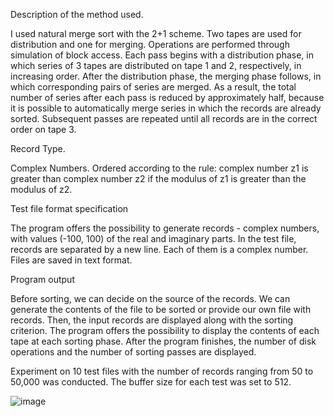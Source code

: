 Description of the method used.

I used natural merge sort with the 2+1 scheme. Two tapes are used for distribution and one for merging. Operations are performed through simulation of block access.
Each pass begins with a distribution phase, in which series of 3 tapes are distributed on tape 1 and 2, respectively, in increasing order.
After the distribution phase, the merging phase follows, in which corresponding pairs of series are merged. As a result, the total number of series after each pass is reduced by approximately half, because it is possible to automatically merge series in which the records are already sorted.
Subsequent passes are repeated until all records are in the correct order on tape 3.

Record Type.

Complex Numbers.
Ordered according to the rule: complex number z1 is greater than complex number z2 if the modulus of z1 is greater than the modulus of z2.

Test file format specification

The program offers the possibility to generate records - complex numbers, with values (-100, 100) of the real and imaginary parts.
In the test file, records are separated by a new line. Each of them is a complex number.
Files are saved in text format.

Program output

Before sorting, we can decide on the source of the records. We can generate the contents of the file to be sorted or provide our own file with records.
Then, the input records are displayed along with the sorting criterion.
The program offers the possibility to display the contents of each tape at each sorting phase.
After the program finishes, the number of disk operations and the number of sorting passes are displayed.


Experiment on 10 test files with the number of records ranging from 50 to 50,000 was conducted. The buffer size for each test was set to 512.


![image](https://user-images.githubusercontent.com/67462828/235176699-7fbebda0-12d5-4748-a7f8-9cea30c9f51f.png)

